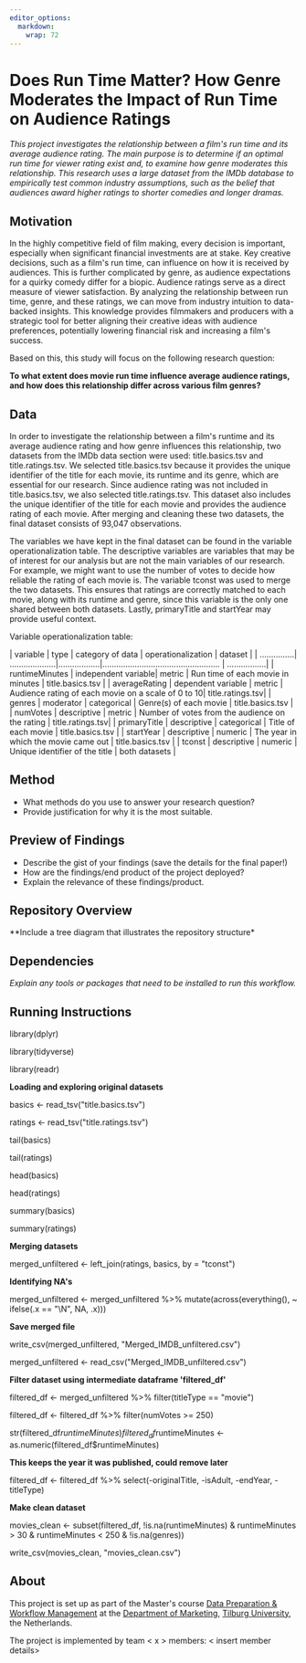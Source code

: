 ```yaml
---
editor_options: 
  markdown: 
    wrap: 72
---
```


# Does Run Time Matter? How Genre Moderates the Impact of Run Time on Audience Ratings

*This project investigates the relationship between a film's run time
and its average audience rating. The main purpose is to determine if an
optimal run time for viewer rating exist and, to examine how genre
moderates this relationship. This research uses a large dataset from the
IMDb database to empirically test common industry assumptions, such as
the belief that audiences award higher ratings to shorter comedies and
longer dramas.*

## Motivation

In the highly competitive field of film making, every decision is
important, especially when significant financial investments are at
stake. Key creative decisions, such as a film's run time, can influence
on how it is received by audiences. This is further complicated by
genre, as audience expectations for a quirky comedy differ for a biopic.
Audience ratings serve as a direct measure of viewer satisfaction. By
analyzing the relationship between run time, genre, and these ratings,
we can move from industry intuition to data-backed insights. This
knowledge provides filmmakers and producers with a strategic tool for
better aligning their creative ideas with audience preferences,
potentially lowering financial risk and increasing a film's success.

Based on this, this study will focus on the following research question:

**To what extent does movie run time influence average audience ratings,
and how does this relationship differ across various film genres?**

## Data

In order to investigate the relationship between a film's runtime and its average audience rating and how genre influences this relationship, two datasets from the IMDb data section were used: title.basics.tsv and title.ratings.tsv. We selected title.basics.tsv because it provides the unique identifier of the title for each movie, its runtime and its genre, which are essential for our research. Since audience rating was not included in title.basics.tsv, we also selected title.ratings.tsv. This dataset also includes the unique identifier of the title for each movie and provides the audience rating of each movie. After merging and cleaning these two datasets, the final dataset consists of 93,047 observations.

The variables we have kept in the final dataset can be found in the variable operationalization table. The descriptive variables are variables that may be of interest for our analysis but are not the main variables of our research. For example, we might want to use the number of votes to decide how reliable the rating of each movie is. The variable tconst was used to merge the two datasets. This ensures that ratings are correctly matched to each movie, along with its runtime and genre, since this variable is the only one shared between  both datasets. Lastly, primaryTitle and startYear may provide useful context. 

Variable operationalization table:

| variable       | type                | category of data | operationalization                                 | dataset          |
| ...............| ....................|..................|................................................... | .................|
| runtimeMinutes | independent variable| metric           | Run time of each movie in minutes                  | title.basics.tsv |
| averageRating  | dependent variable  | metric           | Audience rating of each movie on a scale of 0 to 10| title.ratings.tsv|
| genres         | moderator           | categorical      | Genre(s) of each movie                             | title.basics.tsv |
| numVotes       | descriptive         | metric           | Number of votes from the audience on the rating    | title.ratings.tsv|
| primaryTitle   | descriptive         | categorical      | Title of each movie                                | title.basics.tsv |
| startYear      | descriptive         | numeric          | The year in which the movie came out               | title.basics.tsv |
| tconst         | descriptive         | numeric          | Unique identifier of the title                     | both datasets    |

## Method

-   What methods do you use to answer your research question?
-   Provide justification for why it is the most suitable.

## Preview of Findings

-   Describe the gist of your findings (save the details for the final
    paper!)
-   How are the findings/end product of the project deployed?
-   Explain the relevance of these findings/product.

## Repository Overview

\*\*Include a tree diagram that illustrates the repository structure\*

## Dependencies

*Explain any tools or packages that need to be installed to run this
workflow.*

## Running Instructions

library(dplyr)

library(tidyverse)

library(readr)

**Loading and exploring original datasets**

basics \<- read_tsv("title.basics.tsv")

ratings \<- read_tsv("title.ratings.tsv")

tail(basics)

tail(ratings)

head(basics)

head(ratings)

summary(basics)

summary(ratings)

**Merging datasets**

merged_unfiltered \<- left_join(ratings, basics, by = "tconst")

**Identifying NA's**

merged_unfiltered \<- merged_unfiltered %\>% mutate(across(everything(),
\~ ifelse(.x == "\\N", NA, .x)))

**Save merged file**

write_csv(merged_unfiltered, "Merged_IMDB_unfiltered.csv")

merged_unfiltered \<- read_csv("Merged_IMDB_unfiltered.csv")

**Filter dataset using intermediate dataframe 'filtered_df'**

filtered_df \<- merged_unfiltered %\>% filter(titleType == "movie")

filtered_df \<- filtered_df %\>% filter(numVotes \>= 250)

str(filtered_df$runtimeMinutes)
filtered_df$runtimeMinutes \<- as.numeric(filtered_df\$runtimeMinutes)

**This keeps the year it was published, could remove later**

filtered_df \<- filtered_df %\>% select(-originalTitle, -isAdult,
-endYear, -titleType)

**Make clean dataset**

movies_clean \<- subset(filtered_df, !is.na(runtimeMinutes) &
runtimeMinutes \> 30 & runtimeMinutes \< 250 & !is.na(genres))

write_csv(movies_clean, "movies_clean.csv")

## About

This project is set up as part of the Master's course [Data Preparation
& Workflow Management](https://dprep.hannesdatta.com/) at the
[Department of
Marketing](https://www.tilburguniversity.edu/about/schools/economics-and-management/organization/departments/marketing),
[Tilburg University](https://www.tilburguniversity.edu/), the
Netherlands.

The project is implemented by team \< x \> members: \< insert member
details\>
